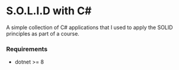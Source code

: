 # S.O.L.I.D with C#
A simple collection of C# applications that I used to apply the SOLID principles as part of a course.


### Requirements
- dotnet >= 8
